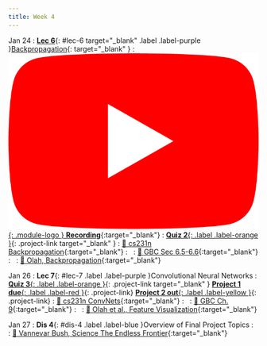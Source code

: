 ```yaml
---
title: Week 4
---
```


Jan 24
: [**Lec 6**](/assets/slides/deeprob_06_backpropagation.pdf){: #lec-6 target="_blank" .label .label-purple }[Backpropagation](/assets/slides/deeprob_06_backpropagation.pdf){: target="_blank" }
  : [![](/assets/logos/yt_icon_rgb.png){: .module-logo } **Recording**](https://youtu.be/H-gvK41qCJU){:target="_blank"}
: [**Quiz 2**{: .label .label-orange }](https://www.gradescope.com/courses/480760){: .project-link target="_blank" }
  : [📖 cs231n Backpropagation](https://cs231n.github.io/optimization-2/){:target="_blank"}
: &nbsp;
  : [📖 GBC Sec 6.5-6.6](https://www.deeplearningbook.org/contents/mlp.html#pf25){:target="_blank"}
: &nbsp;
  : [📖 Olah, Backpropagation](http://colah.github.io/posts/2015-08-Backprop/){:target="_blank"}



Jan 26
: **Lec 7**{: #lec-7 .label .label-purple }Convolutional Neural Networks
: [**Quiz 3**{: .label .label-orange }](https://www.gradescope.com/courses/480760){: .project-link target="_blank" } [**Project 1 due**{: .label .label-red }](/projects/project1/){: .project-link} [**Project 2 out**{: .label .label-yellow }](/projects/#project-2){: .project-link}
  : [📖 cs231n ConvNets](https://cs231n.github.io/convolutional-networks/){:target="_blank"}
: &nbsp;
  : [📖 GBC Ch. 9](https://www.deeplearningbook.org/contents/convnets.html){:target="_blank"}
: &nbsp;
  : [📖 Olah et al., Feature Visualization](https://distill.pub/2017/feature-visualization/){:target="_blank"}




Jan 27
: **Dis 4**{: #dis-4 .label .label-blue }Overview of Final Project Topics
: &nbsp;
  : [📖 Vannevar Bush, Science The Endless Frontier](https://www.nsf.gov/od/lpa/nsf50/vbush1945.htm){:target="_blank"}
